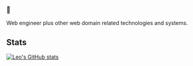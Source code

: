 ### 👋

Web engineer plus other web domain related technologies and systems.

## Stats
[![Leo's GitHub stats](https://github-readme-stats.vercel.app/api?username=its-leofisher&count_private=true)](https://github.com/its-leofisher/)


<!--
**its-leofisher/its-leofisher** is a ✨ _special_ ✨ repository because its `README.md` (this file) appears on your GitHub profile.

Here are some ideas to get you started:

- 🔭 I’m currently working on ...
- 🌱 I’m currently learning ...
- 👯 I’m looking to collaborate on ...
- 🤔 I’m looking for help with ...
- 💬 Ask me about ...
- 📫 How to reach me: ...
- 😄 Pronouns: ...
- ⚡ Fun fact: ...
-->

